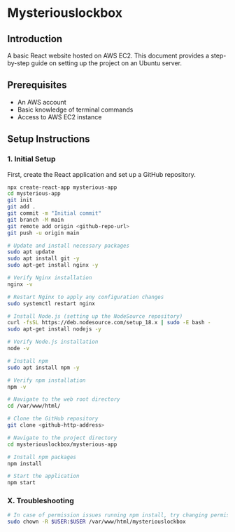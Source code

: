 # Mysteriouslockbox

## Introduction
A basic React website hosted on AWS EC2. This document provides a step-by-step guide on setting up the project on an Ubuntu server.

## Prerequisites
- An AWS account
- Basic knowledge of terminal commands
- Access to AWS EC2 instance

## Setup Instructions

### 1. Initial Setup
First, create the React application and set up a GitHub repository.

```bash
npx create-react-app mysterious-app
cd mysterious-app
git init
git add .
git commit -m "Initial commit"
git branch -M main
git remote add origin <github-repo-url>
git push -u origin main

# Update and install necessary packages
sudo apt update
sudo apt install git -y
sudo apt-get install nginx -y

# Verify Nginx installation
nginx -v

# Restart Nginx to apply any configuration changes
sudo systemctl restart nginx

# Install Node.js (setting up the NodeSource repository)
curl -fsSL https://deb.nodesource.com/setup_18.x | sudo -E bash -
sudo apt-get install nodejs -y

# Verify Node.js installation
node -v

# Install npm
sudo apt install npm -y

# Verify npm installation
npm -v

# Navigate to the web root directory
cd /var/www/html/

# Clone the GitHub repository
git clone <github-http-address>

# Navigate to the project directory
cd mysteriouslockbox/mysterious-app

# Install npm packages
npm install

# Start the application
npm start
```

### X. Troubleshooting
```bash
# In case of permission issues running npm install, try changing permissions via
sudo chown -R $USER:$USER /var/www/html/mysteriouslockbox
```
